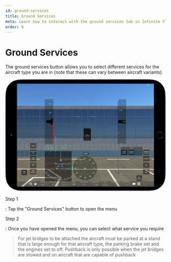 ```yaml
---
id: ground-services
title: Ground Services
meta: Learn how to interact with the ground services tab in Infinite Flight.
order: 9
---
```


# Ground Services

The ground services button allows you to select different services for the aircraft type you are in (note that these can vary between aircraft variants).



![Ground Services](_images/manual/frames/ground-services.png)



Step 1

: Tap the "Ground Services" button to open the menu



Step 2

: Once you have opened the menu, you can select what service you require



> For jet bridges to be attached the aircraft must be parked at a stand that is large enough for that aircraft type, the parking brake set and the engines set to off. Pushback is only possible when the jet bridges are stowed and on aircraft that are capable of pushback